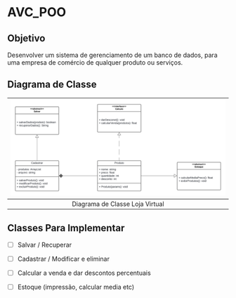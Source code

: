 # AVC_POO

## Objetivo

Desenvolver um sistema de gerenciamento de um banco de dados, para uma empresa de comércio de qualquer produto ou serviços.

## Diagrama de Classe

|![diagrama_loja](/diagrama_loja_virtual.png)|
| :--: |
| Diagrama de Classe Loja Virtual |

## Classes Para Implementar

- [ ] Salvar / Recuperar
- [ ] Cadastrar / Modificar e eliminar
- [ ] Calcular a venda e dar descontos percentuais
- [ ] Estoque (impressão, calcular media etc)

